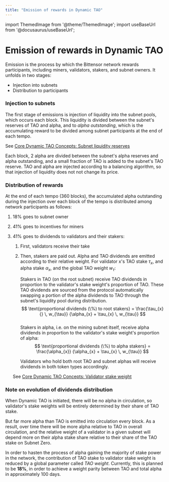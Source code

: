 ```yaml
---
title: "Emission of rewards in Dynamic TAO"
---
```

import ThemedImage from '@theme/ThemedImage';
import useBaseUrl from '@docusaurus/useBaseUrl';

# Emission of rewards in Dynamic TAO

Emission is the process by which the Bittensor network rewards participants, including miners, validators, stakers, and subnet owners. It unfolds in two stages:

- Injection into subnets
- Distribution to participants

### Injection to subnets

The first stage of emissions is injection of liquidity into the subnet pools, which occurs each block. This liquidity is divided between the subnet's reserves of TAO and alpha, and to *alpha outstanding*, which is the accumulating reward to be divided among subnet participants at the end of each tempo.

See [Core Dynamic TAO Concepts: Subnet liquidity reserves](./dtao-guide.md#subnet-liquidity-reserves)

Each block, 2 alpha are divided between the subnet's alpha reserves and alpha outstanding, and a small fraction of TAO is added to the subnet's TAO reserve.  TAO and alpha are injected according to a balancing algorithm, so that injection of liquidity does not not change its price.

### Distribution of rewards

At the end of each tempo (360 blocks), the accumulated alpha outstanding during the injection over each block of the tempo is distributed among network participants as follows:

1. 18% goes to subnet owner
1. 41% goes to incentives for miners
1. 41% goes to dividends to validators and their stakers:
    1. First, validators receive their take   
    1.  Then, stakers are paid out. Alpha and TAO dividends are emitted according to their relative weight. For validator x's TAO stake $\tau_x$, and alpha stake $\alpha_x$, and the global TAO weight $w_{\tau}$:

        Stakers in TAO (on the root subnet) receive TAO dividends in proportion to the validator's stake weight's proportion of TAO. These TAO dividends are sourced from the protocol automatically swapping a portion of the alpha dividends to TAO through the subnet's liquidity pool during distribution.
          $$
          \text{proportional dividends (\%) to root stakers} 
          = \frac{\tau_{x}{} \, w_{\tau}}
                 {\alpha_{x} + \tau_{x} \, w_{\tau}}
          $$        
        Stakers in alpha, i.e. on the mining subnet itself, receive alpha dividends in proportion to the validator's stake weight's proportion of alpha:
          $$
          \text{proportional dividends (\%) to alpha stakers} 
          = \frac{\alpha_{x}}
                 {\alpha_{x} + \tau_{x} \, w_{\tau}}
          $$        

        Validators who hold both root TAO and subnet alphas will receive dividends in both token types accordingly.

    See [Core Dynamic TAO Concepts: Validator stake weight](./dtao-guide.md#validator-stake-weight)

### Note on evolution of dividends distribution

When Dynamic TAO is initiated, there will be no alpha in circulation, so validator's stake weights will be entirely determined by their share of TAO stake.

But far more alpha than TAO is emitted into circulation every block. As a result, over time there will be more alpha relative to TAO in overall circulation, and the relative weight of a validator in a given subnet will depend more on their alpha stake share relative to their share of the TAO stake on Subnet Zero.

In order to hasten the process of alpha gaining the majority of stake power in the network, the contribution of TAO stake to validator stake weight is reduced by a global parameter called *TAO weight*. Currently, this is planned to be **18%**, in order to achieve a weight parity between TAO and total alpha in approximately 100 days.

<center>
<ThemedImage
alt="Curves"
sources={{
    light: useBaseUrl('/img/docs/dynamic-tao/curves.png'),
    dark: useBaseUrl('/img/docs/dynamic-tao/curves.png'),
  }}
style={{width: 650}}
/>
</center>

<br />